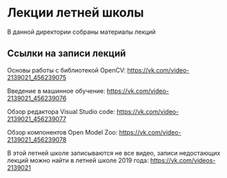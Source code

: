 # Лекции летней школы

В данной директории собраны материалы лекций


## Ссылки на записи лекций

Основы работы с библиотекой OpenCV: https://vk.com/video-2139021_456239075

Введение в машинное обучение: https://vk.com/video-2139021_456239076

Обзор редактора Visual Studio code: https://vk.com/video-2139021_456239077

Обзор компонентов Open Model Zoo: https://vk.com/video-2139021_456239078


В этой летней школе записываются не все видео, записи недостающих лекций можно найти в летней школе 2019 года: https://vk.com/videos-2139021 